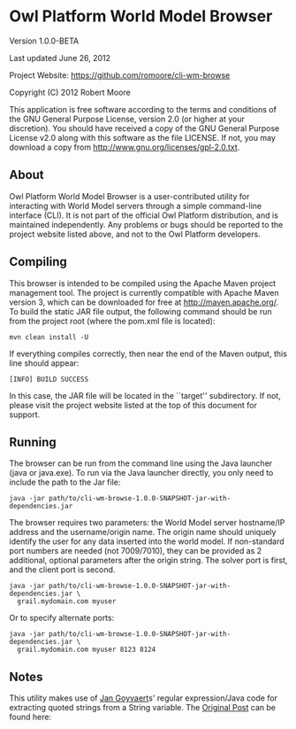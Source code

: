 Owl Platform World Model Browser
================================

Version 1.0.0-BETA

Last updated June 26, 2012

Project Website: <https://github.com/romoore/cli-wm-browse>

Copyright (C) 2012 Robert Moore

This application is free software according to the terms and conditions of
the GNU General Purpose License, version 2.0 (or higher at your discretion).
You should have received a copy of the GNU General Purpose License v2.0 along
with this software as the file LICENSE.  If not, you may download a copy from
<http://www.gnu.org/licenses/gpl-2.0.txt>.

## About ##
Owl Platform World Model Browser is a user-contributed utility for
interacting with World Model servers through a simple command-line interface
(CLI).  It is not part of the official Owl Platform distribution, and is
maintained independently.  Any problems or bugs should be reported to the 
project website listed above, and not to the Owl Platform developers.

## Compiling ##
This browser is intended to be compiled using the Apache Maven project
management tool.  The project is currently compatible with Apache Maven
version 3, which can be downloaded for free at <http://maven.apache.org/>.
To build the static JAR file output, the following command should be run
from the project root (where the pom.xml file is located):

    mvn clean install -U

If everything compiles correctly, then near the end of the Maven output,
this line should appear:

    [INFO] BUILD SUCCESS

In this case, the JAR file will be located in the ``target'' subdirectory.
If not, please visit the project website listed at the top of this
document for support.

## Running ##
The browser can be run from the command line using the Java launcher (java
or java.exe).  To run via the Java launcher directly, you only need to
include the path to the Jar file:

    java -jar path/to/cli-wm-browse-1.0.0-SNAPSHOT-jar-with-dependencies.jar

The browser requires two parameters: the World Model server hostname/IP
address and the username/origin name.  The origin name should uniquely
identify the user for any data inserted into the world model.  If
non-standard port numbers are needed (not 7009/7010), they can be provided
as 2 additional, optional parameters after the origin string.  The solver
port is first, and the client port is second.
  
    java -jar path/to/cli-wm-browse-1.0.0-SNAPSHOT-jar-with-dependencies.jar \
      grail.mydomain.com myuser
 
Or to specify alternate ports:
  
    java -jar path/to/cli-wm-browse-1.0.0-SNAPSHOT-jar-with-dependencies.jar \
      grail.mydomain.com myuser 8123 8124

## Notes ##
This utility makes use of [Jan Goyvaert]s' regular expression/Java code for
extracting quoted strings from a String variable.  The [Original Post] can be found here: 

[Original Post]: http://stackoverflow.com/questions/366202/regex-for-splitting-a-string-using-space-when-not-surrounded-by-single-or-double
[Jan Goyvaert]: http://stackoverflow.com/users/33358/jan-goyvaerts
